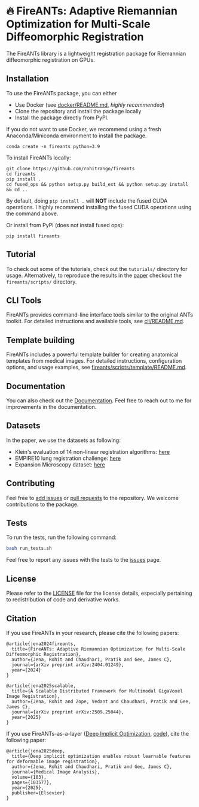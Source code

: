# :fire: FireANTs: Adaptive Riemannian Optimization for Multi-Scale Diffeomorphic Registration

The FireANTs library is a lightweight registration package for Riemannian diffeomorphic registration on GPUs.

## Installation 
To use the FireANTs package, you can either 

- Use Docker (see [docker/README.md](docker/README.md), _highly recommended_)
- Clone the repository and install the package locally
- Install the package directly from PyPI.

If you do not want to use Docker, we recommend using a fresh Anaconda/Miniconda environment to install the package.
```
conda create -n fireants python=3.9
```

To install FireANTs locally:
```
git clone https://github.com/rohitrango/fireants
cd fireants
pip install .
cd fused_ops && python setup.py build_ext && python setup.py install && cd ..
```

By default, doing `pip install .` will **NOT** include the fused CUDA operations. 
I highly recommend installing the fused CUDA operations using the command above.

Or install from PyPI (does not install fused ops):
```
pip install fireants
```

## Tutorial
To check out some of the tutorials, check out the `tutorials/` directory for usage.
Alternatively, to reproduce the results in the [paper](https://arxiv.org/abs/2404.01249) checkout the `fireants/scripts/` directory.

## CLI Tools
FireANTs provides command-line interface tools similar to the original ANTs toolkit. For detailed instructions and available tools, see [cli/README.md](cli/README.md).

## Template building
FireANTs includes a powerful template builder for creating anatomical templates from medical images. For detailed instructions, configuration options, and usage examples, see [fireants/scripts/template/README.md](fireants/scripts/template/README.md).

## Documentation
You can also check out the [Documentation](https://fireants.readthedocs.io/en/latest/). Feel free to reach out to me for improvements in the documentation.

## Datasets
In the paper, we use the datasets as following: 
* Klein's evaluation of 14 non-linear registration algorithms: [here](https://www.synapse.org/#!Synapse:syn3251018)
* EMPIRE10 lung registration challenge: [here](https://empire10.grand-challenge.org/)
* Expansion Microscopy dataset: [here](https://rnr-exm.grand-challenge.org/)

## Contributing
Feel free to [add issues](https://github.com/rohitrango/fireants/issues/new) or [pull requests](https://github.com/rohitrango/fireants/compare) to the repository. We welcome contributions to the package.

## Tests

To run the tests, run the following command:
```bash
bash run_tests.sh
```
Feel free to report any issues with the tests to the [issues](https://github.com/rohitrango/fireants/issues/new) page.

## License
Please refer to the [LICENSE](LICENSE) file for the license details, especially pertaining to redistribution of code and derivative works.

## Citation

If you use FireANTs in your research, please cite the following papers:

```
@article{jena2024fireants,
  title={FireANTs: Adaptive Riemannian Optimization for Multi-Scale Diffeomorphic Registration},
  author={Jena, Rohit and Chaudhari, Pratik and Gee, James C},
  journal={arXiv preprint arXiv:2404.01249},
  year={2024}
}

@article{jena2025scalable,
  title={A Scalable Distributed Framework for Multimodal GigaVoxel Image Registration},
  author={Jena, Rohit and Zope, Vedant and Chaudhari, Pratik and Gee, James C},
  journal={arXiv preprint arXiv:2509.25044},
  year={2025}
}
```

If you use FireANTs-as-a-layer ([Deep Implicit Optimization](https://www.sciencedirect.com/science/article/pii/S1361841525001240?via%3Dihub), [code](https://github.com/rohitrango/DIO)), cite the following paper:
```
@article{jena2025deep,
  title={Deep implicit optimization enables robust learnable features for deformable image registration},
  author={Jena, Rohit and Chaudhari, Pratik and Gee, James C},
  journal={Medical Image Analysis},
  volume={103},
  pages={103577},
  year={2025},
  publisher={Elsevier}
}
```
